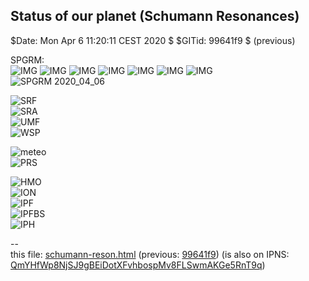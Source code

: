 <!DOCTYPE html><meta charset="utf8"/>

## Status of our planet (Schumann Resonances)

$Date: Mon Apr  6 11:20:11 CEST 2020 $
$GITid: 99641f9 $ (previous)

SPGRM:<br>
![IMG](https://nocc.heartmath.org/spectrogram/gci003/SPGRM_2020_03_29_ch2.jpg)
![IMG](https://nocc.heartmath.org/spectrogram/gci003/SPGRM_2020_03_30_ch2.jpg)
![IMG](https://nocc.heartmath.org/spectrogram/gci003/SPGRM_2020_03_31_ch2.jpg)
![IMG](https://nocc.heartmath.org/spectrogram/gci003/SPGRM_2020_04_01_ch2.jpg)
![IMG](https://nocc.heartmath.org/spectrogram/gci003/SPGRM_2020_04_02_ch2.jpg)
![IMG](https://nocc.heartmath.org/spectrogram/gci003/SPGRM_2020_04_03_ch2.jpg)
![IMG](https://nocc.heartmath.org/spectrogram/gci003/SPGRM_2020_04_04_ch2.jpg)<br>
![SPGRM 2020_04_06](https://nocc.heartmath.org/spectrogram/gci003/SPGRM_2020_04_06_ch2.jpg)<br>

![SRF](http://sosrff.tsu.ru/new/srf.jpg)<br>
![SRA](http://sosrff.tsu.ru/new/sra.jpg)<br>
![UMF](http://sosrff.tsu.ru/new/umf.jpg)<br>
![WSP](http://sosrff.tsu.ru/new/wsp.jpg)<br>

![meteo](http://sosrff.tsu.ru/new/meteo_en.jpg)<br>
![PRS](http://sosrff.tsu.ru/new/prs.jpg)<br>

![HMO](http://sosrff.tsu.ru/new/hmo.jpg)<br>
![ION](http://sosrff.tsu.ru/new/ion.jpg)<br>
![IPF](http://sosrff.tsu.ru/new/ipf.jpg)<br>
![IPFBS](http://sosrff.tsu.ru/new/ipfbs.jpg)<br>
![IPH](http://sosrff.tsu.ru/new/iph.jpg)<br>

--&nbsp;<br>
this file: [schumann-reson.html](schumann-reson.html) (previous: [99641f9](https://github.com/Advancement-of-Civilization-Effort/NOCC/blob/99641f9/schumann-reson.html))
(is also on IPNS: [QmYHfWp8NjSJ9gBEiDotXFvhbospMv8FLSwmAKGe5RnT9q](https://gateway.ipfs.io/ipns/QmQE42Qy1VD9AE6eYc2skE5xujsgJ3edbG2AiC1Y3eFDHv))

